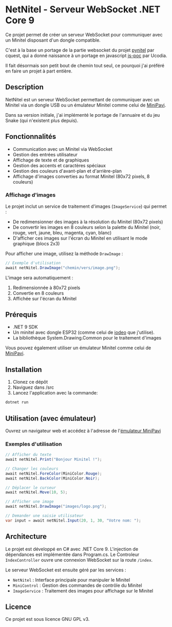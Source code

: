 # NetNitel - Serveur WebSocket .NET Core 9

Ce projet permet de créer un serveur WebSocket pour communiquer avec un Minitel disposant d'un dongle compatible.

C'est à la base un portage de la partie websocket du projet [pynitel](https://github.com/cquest/pynitel/tree/websockets) par cquest, qui a donné naissance à un portage en javascript [js-poc](https://github.com/Ucodia/pynitel/tree/js-poc) par Ucodia.

Il fait désormais son petit bout de chemin tout seul, ce pourquoi j'ai préféré en faire un projet à part entière.

## Description

NetNitel est un serveur WebSocket permettant de communiquer avec un Minitel via un dongle USB ou un émulateur Minitel comme celui de [MiniPavi](https://www.minipavi.fr/emulminitel).

Dans sa version initiale, j'ai implémenté le portage de l'annuaire et du jeu Snake (qui n'existent plus depuis).

## Fonctionnalités

- Communication avec un Minitel via WebSocket
- Gestion des entrées utilisateur
- Affichage de texte et de graphiques
- Gestion des accents et caractères spéciaux
- Gestion des couleurs d'avant-plan et d'arrière-plan
- Affichage d'images converties au format Minitel (80x72 pixels, 8 couleurs)

### Affichage d'images

Le projet inclut un service de traitement d'images (`ImageService`) qui permet :

- De redimensionner des images à la résolution du Minitel (80x72 pixels)
- De convertir les images en 8 couleurs selon la palette du Minitel (noir, rouge, vert, jaune, bleu, magenta, cyan, blanc)
- D'afficher ces images sur l'écran du Minitel en utilisant le mode graphique (blocs 2x3)

Pour afficher une image, utilisez la méthode `DrawImage` :

```csharp
// Exemple d'utilisation
await netNitel.DrawImage("chemin/vers/image.png");
```

L'image sera automatiquement :
1. Redimensionnée à 80x72 pixels
2. Convertie en 8 couleurs
3. Affichée sur l'écran du Minitel

## Prérequis

- .NET 9 SDK
- Un minitel avec dongle ESP32 (comme celui de [iodeo](https://www.tindie.com/stores/iodeo/) que j'utilise).
- La bibliothèque System.Drawing.Common pour le traitement d'images

Vous pouvez également utiliser un émulateur Minitel comme celui de [MiniPavi](https://www.minipavi.fr/emulminitel).

## Installation

1. Clonez ce dépôt
2. Naviguez dans /src
3. Lancez l'application avec la commande:

```bash
dotnet run
```

## Utilisation (avec émulateur)

Ouvrez un navigateur web et accédez à l'adresse de l'[émulateur MiniPavi](https://www.minipavi.fr/emulminitel/indexws.php?url=ws%3A%2F%2Flocalhost%3A3615%2Findex)

### Exemples d'utilisation

```csharp
// Afficher du texte
await netNitel.Print("Bonjour Minitel !");

// Changer les couleurs
await netNitel.ForeColor(MiniColor.Rouge);
await netNitel.BackColor(MiniColor.Noir);

// Déplacer le curseur
await netNitel.Move(10, 5);

// Afficher une image
await netNitel.DrawImage("images/logo.png");

// Demander une saisie utilisateur
var input = await netNitel.Input(20, 1, 30, "Votre nom: ");
```

## Architecture

Le projet est développé en C# avec .NET Core 9. L'injection de dépendances est implémentée dans Program.cs. Le Controleur `IndexController` ouvre une connexion WebSocket sur la route `/index`.

Le serveur WebSocket est ensuite géré par les services :
- `NetNitel` : Interface principale pour manipuler le Minitel
- `MiniControl` : Gestion des commandes de contrôle du Minitel
- `ImageService` : Traitement des images pour affichage sur le Minitel

## Licence

Ce projet est sous licence GNU GPL v3.
